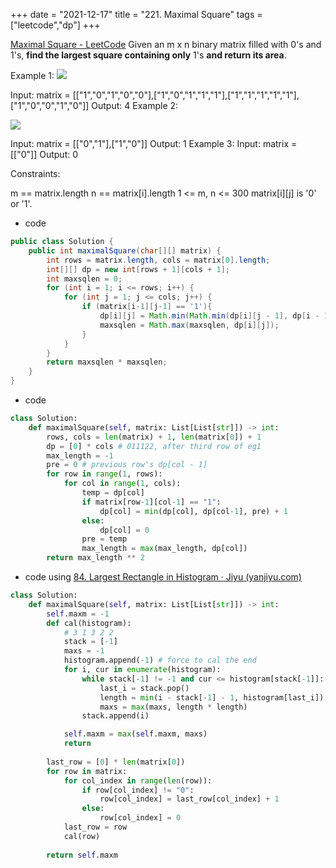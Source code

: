 +++ 
date = "2021-12-17"
title = "221. Maximal Square"
tags = ["leetcode","dp"]
+++

[Maximal Square - LeetCode](https://leetcode.com/problems/maximal-square/)
Given an m x n binary matrix filled with 0's and 1's, __find the largest square containing only__ 1's __and return its area__.
 
Example 1:
![](https://assets.leetcode.com/uploads/2020/11/26/max1grid.jpg)

Input: matrix = [["1","0","1","0","0"],["1","0","1","1","1"],["1","1","1","1","1"],["1","0","0","1","0"]] Output: 4 
Example 2:

![](https://assets.leetcode.com/uploads/2020/11/26/max2grid.jpg)

Input: matrix = [["0","1"],["1","0"]] Output: 1 
Example 3:
Input: matrix = [["0"]] Output: 0 
 
Constraints:

 m == matrix.length
 n == matrix[i].length
 1 <= m, n <= 300
 matrix[i][j] is '0' or '1'.

- code
```java
public class Solution {
    public int maximalSquare(char[][] matrix) {
        int rows = matrix.length, cols = matrix[0].length;
        int[][] dp = new int[rows + 1][cols + 1];
        int maxsqlen = 0;
        for (int i = 1; i <= rows; i++) {
            for (int j = 1; j <= cols; j++) {
                if (matrix[i-1][j-1] == '1'){
                    dp[i][j] = Math.min(Math.min(dp[i][j - 1], dp[i - 1][j]), dp[i - 1][j - 1]) + 1;
                    maxsqlen = Math.max(maxsqlen, dp[i][j]);
                }
            }
        }
        return maxsqlen * maxsqlen;
    }
}
```
- code
```py
class Solution:
    def maximalSquare(self, matrix: List[List[str]]) -> int:
        rows, cols = len(matrix) + 1, len(matrix[0]) + 1
        dp = [0] * cols # 011122, after third row of eg1
        max_length = -1
        pre = 0 # previous row's dp[col - 1]
        for row in range(1, rows):
            for col in range(1, cols):
                temp = dp[col]
                if matrix[row-1][col-1] == "1":
                    dp[col] = min(dp[col], dp[col-1], pre) + 1
                else:
                    dp[col] = 0
                pre = temp
                max_length = max(max_length, dp[col])
        return max_length ** 2
```
- code  using [84. Largest Rectangle in Histogram · Jiyu (yanjiyu.com)](https://yanjiyu.com/leetcode/84/)
```py
class Solution:
    def maximalSquare(self, matrix: List[List[str]]) -> int:
        self.maxm = -1
        def cal(histogram):
            # 3 1 3 2 2
            stack = [-1]
            maxs = -1
            histogram.append(-1) # force to cal the end
            for i, cur in enumerate(histogram):
                while stack[-1] != -1 and cur <= histogram[stack[-1]]:
                    last_i = stack.pop() 
                    length = min(i - stack[-1] - 1, histogram[last_i])
                    maxs = max(maxs, length * length)
                stack.append(i)

            self.maxm = max(self.maxm, maxs)
            return
        
        last_row = [0] * len(matrix[0])
        for row in matrix:
            for col_index in range(len(row)):
                if row[col_index] != "0":
                    row[col_index] = last_row[col_index] + 1
                else:
                    row[col_index] = 0
            last_row = row
            cal(row)
            
        return self.maxm     
```
